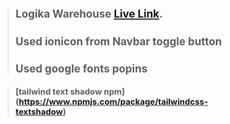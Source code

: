 > ## Logika Warehouse [Live Link](https://logika-warehouse.web.app/).
>
> ## Used ionicon from Navbar toggle button
>
> ## Used google fonts popins

> ### [tailwind text shadow npm] (https://www.npmjs.com/package/tailwindcss-textshadow)
